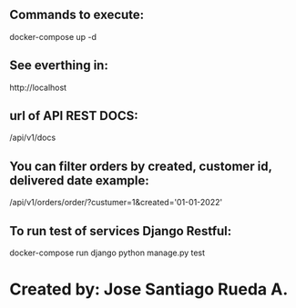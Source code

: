 
## Commands to execute:   
docker-compose up -d   
## See everthing in:   
http://localhost

## url of API REST DOCS:   
/api/v1/docs    
## You can filter orders by created, customer id, delivered date example:   
/api/v1/orders/order/?custumer=1&created='01-01-2022'   
    
## To run test of services Django Restful:   
docker-compose run django python manage.py test    
    
# Created by: Jose Santiago Rueda A.    